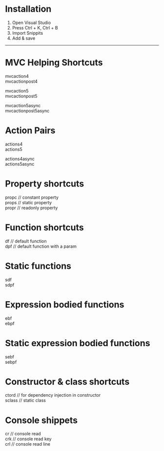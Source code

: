 # Installation
1. Open Visual Studio
2. Press Ctrl + K, Ctrl + B
3. Import Snippits
4. Add & save

----------------------------
# MVC Helping Shortcuts
mvcaction4<br />
mvcactionpost4<br />

mvcaction5<br />
mvcactionpost5<br />

mvcaction5async<br />
mvcactionpost5async<br />

# Action Pairs

actions4<br />
actions5<br />

actions4async<br />
actions5async<br />

# Property shortcuts

propc // constant property<br />
props // static property<br />
propr // readonly property<br />

# Function shortcuts

df // default function<br />
dpf // default function with a param<br />

# Static functions 

sdf <br />
sdpf<br />

# Expression bodied functions

ebf<br />
ebpf<br />

# Static  expression bodied functions

sebf<br />
sebpf<br />

# Constructor & class shortcuts

ctord // for dependency injection in constructor<br />
sclass // static class<br />


# Console shippets

cr // console read<br />
crk // console read key<br />
crl // console read line<br />
